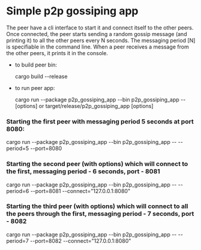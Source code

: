 # Simple p2p gossiping app

The peer have a cli interface to start it and connect itself to the other peers. 
Once connected, the peer starts sending a random gossip message (and printing it) to all the other peers every N seconds. 
The messaging period [N] is specifiable in the command line. 
When a peer receives a message from the other peers, it prints it in the console.

* to build peer bin:

   cargo build --release

* to run peer app:

  cargo run --package p2p_gossiping_app --bin p2p_gossiping_app -- [options] or target/release/p2p_gossiping_app [options]

### Starting the first peer with messaging period 5 seconds at port 8080:

cargo run --package p2p_gossiping_app --bin p2p_gossiping_app -- --period=5 --port=8080

### Starting the second peer (with options) which will connect to the first, messaging period - 6 seconds, port - 8081

cargo run --package p2p_gossiping_app --bin p2p_gossiping_app -- --period=6 --port=8081 --connect="127.0.0.1:8080"

### Starting the third peer (with options) which will connect to all the peers through the first, messaging period - 7 seconds, port - 8082

cargo run --package p2p_gossiping_app --bin p2p_gossiping_app -- --period=7 --port=8082 --connect="127.0.0.1:8080"
